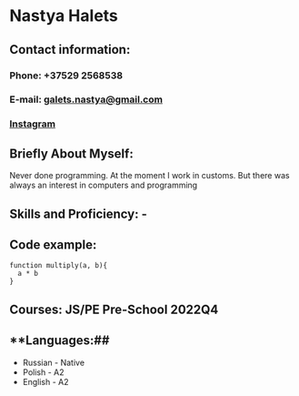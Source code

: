# **Nastya Halets**
## **Contact information:**
### **Phone:** +37529 2568538 
### **E-mail:** galets.nastya@gmail.com
### [Instagram](https://www.instagram.com/nastya__galets/?next=%2F)
## **Briefly About Myself:**
Never done programming. At the moment I work in customs. But there was always an interest in computers and programming
## **Skills and Proficiency:** -
## **Code example:** 
```
function multiply(a, b){
  a * b
}
```
## **Courses:** JS/PE Pre-School 2022Q4
## **Languages:##
* Russian - Native
* Polish - A2
* English - A2